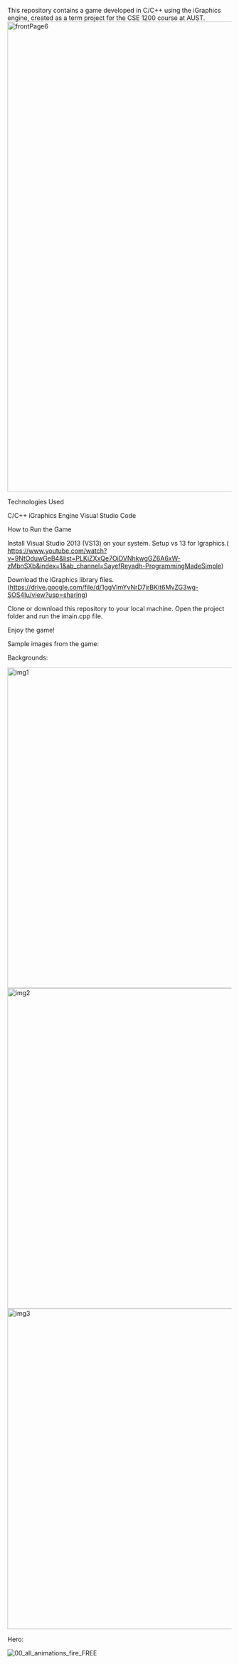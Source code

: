 This repository contains a game developed in C/C++ using the iGraphics engine, created as a term project for the CSE 1200 course at AUST.
<img width="1920" height="1056" alt="frontPage6" src="https://github.com/user-attachments/assets/16be69f9-0554-4024-b4d9-bdc84589ac59" />

Technologies Used

C/C++
iGraphics Engine
Visual Studio Code

How to Run the Game

Install Visual Studio 2013 (VS13) on your system.
Setup vs 13 for Igraphics.( https://www.youtube.com/watch?v=9NtOduwGeB4&list=PLKiZXxQe7OiDVNhkwgGZ6A6xW-zMbnSXb&index=1&ab_channel=SayefReyadh-ProgrammingMadeSimple)

Download the iGraphics library files.
(https://drive.google.com/file/d/1ggVImYvNrD7jrBKit6MvZG3wg-SOS4Iu/view?usp=sharing)

Clone or download this repository to your local machine.
Open the project folder and run the imain.cpp file.


Enjoy the game!

Sample images from the game:

Backgrounds:


<img width="1280" height="720" alt="img1" src="https://github.com/user-attachments/assets/0ccdd74a-a1b5-4240-9703-51fe8f261374" />
<img width="1280" height="720" alt="img2" src="https://github.com/user-attachments/assets/bb820152-f938-4f79-a5d9-f0e40bbe488f" />
<img width="1280" height="720" alt="img3" src="https://github.com/user-attachments/assets/e0bc8ccd-191b-4d6d-9a17-0e829dad14d3" />

Hero:

![00_all_animations_fire_FREE](https://github.com/user-attachments/assets/06161a9d-d1ff-434f-b6ff-bc41cda56b69)
